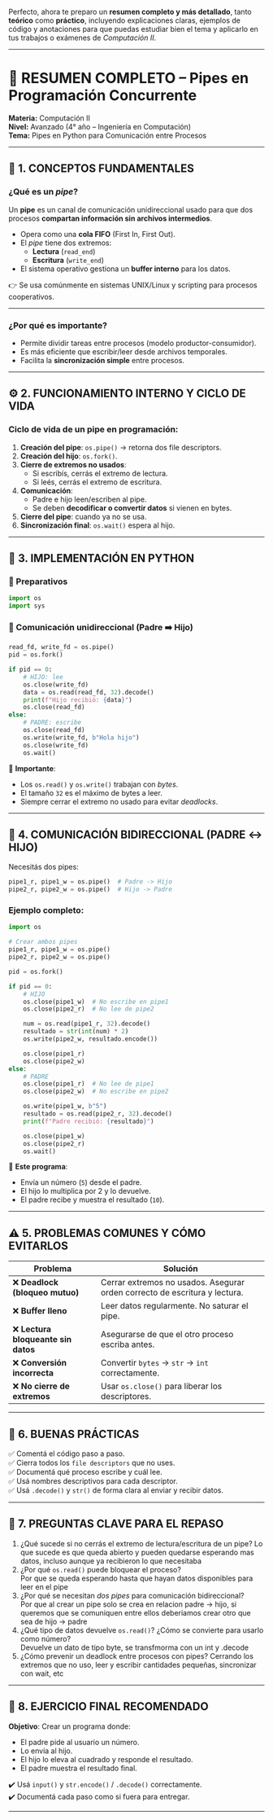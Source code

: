 Perfecto, ahora te preparo un **resumen completo y más detallado**, tanto **teórico** como **práctico**, incluyendo explicaciones claras, ejemplos de código y anotaciones para que puedas estudiar bien el tema y aplicarlo en tus trabajos o exámenes de *Computación II*.  

---

# 🧵 RESUMEN COMPLETO – **Pipes en Programación Concurrente**

**Materia:** Computación II  
**Nivel:** Avanzado (4° año – Ingeniería en Computación)  
**Tema:** Pipes en Python para Comunicación entre Procesos  

---

## 📘 1. CONCEPTOS FUNDAMENTALES

### ¿Qué es un *pipe*?
Un **pipe** es un canal de comunicación unidireccional usado para que dos procesos **compartan información sin archivos intermedios**.

- Opera como una **cola FIFO** (First In, First Out).
- El *pipe* tiene dos extremos:
  - **Lectura** (`read_end`)
  - **Escritura** (`write_end`)
- El sistema operativo gestiona un **buffer interno** para los datos.
  
👉 Se usa comúnmente en sistemas UNIX/Linux y scripting para procesos cooperativos.

---

### ¿Por qué es importante?
- Permite dividir tareas entre procesos (modelo productor-consumidor).
- Es más eficiente que escribir/leer desde archivos temporales.
- Facilita la **sincronización simple** entre procesos.

---

## ⚙️ 2. FUNCIONAMIENTO INTERNO Y CICLO DE VIDA

### Ciclo de vida de un pipe en programación:

1. **Creación del pipe**: `os.pipe()` → retorna dos file descriptors.
2. **Creación del hijo**: `os.fork()`.
3. **Cierre de extremos no usados**:
   - Si escribís, cerrás el extremo de lectura.
   - Si leés, cerrás el extremo de escritura.
4. **Comunicación**:
   - Padre e hijo leen/escriben al pipe.
   - Se deben **decodificar o convertir datos** si vienen en bytes.
5. **Cierre del pipe**: cuando ya no se usa.
6. **Sincronización final**: `os.wait()` espera al hijo.

---

## 🐍 3. IMPLEMENTACIÓN EN PYTHON

### 🚧 Preparativos
```python
import os
import sys
```

### 📩 Comunicación unidireccional (Padre ➡️ Hijo)

```python
read_fd, write_fd = os.pipe()
pid = os.fork()

if pid == 0:
    # HIJO: lee
    os.close(write_fd)
    data = os.read(read_fd, 32).decode()
    print(f"Hijo recibió: {data}")
    os.close(read_fd)
else:
    # PADRE: escribe
    os.close(read_fd)
    os.write(write_fd, b"Hola hijo")
    os.close(write_fd)
    os.wait()
```

🧠 **Importante**:
- Los `os.read()` y `os.write()` trabajan con *bytes*.
- El tamaño `32` es el máximo de bytes a leer.
- Siempre cerrar el extremo no usado para evitar *deadlocks*.

---

## 🔁 4. COMUNICACIÓN BIDIRECCIONAL (PADRE ↔️ HIJO)

Necesitás dos pipes:

```python
pipe1_r, pipe1_w = os.pipe()  # Padre -> Hijo
pipe2_r, pipe2_w = os.pipe()  # Hijo -> Padre
```

### Ejemplo completo:

```python
import os

# Crear ambos pipes
pipe1_r, pipe1_w = os.pipe()
pipe2_r, pipe2_w = os.pipe()

pid = os.fork()

if pid == 0:
    # HIJO
    os.close(pipe1_w)  # No escribe en pipe1
    os.close(pipe2_r)  # No lee de pipe2

    num = os.read(pipe1_r, 32).decode()
    resultado = str(int(num) * 2)
    os.write(pipe2_w, resultado.encode())

    os.close(pipe1_r)
    os.close(pipe2_w)
else:
    # PADRE
    os.close(pipe1_r)  # No lee de pipe1
    os.close(pipe2_w)  # No escribe en pipe2

    os.write(pipe1_w, b"5")
    resultado = os.read(pipe2_r, 32).decode()
    print(f"Padre recibió: {resultado}")

    os.close(pipe1_w)
    os.close(pipe2_r)
    os.wait()
```

🎯 **Este programa**:
- Envía un número (`5`) desde el padre.
- El hijo lo multiplica por 2 y lo devuelve.
- El padre recibe y muestra el resultado (`10`).

---

## ⚠️ 5. PROBLEMAS COMUNES Y CÓMO EVITARLOS

| Problema                           | Solución                                                         |
|------------------------------------|------------------------------------------------------------------|
| ❌ **Deadlock (bloqueo mutuo)**    | Cerrar extremos no usados. Asegurar orden correcto de escritura y lectura. |
| ❌ **Buffer lleno**                | Leer datos regularmente. No saturar el pipe.                     |
| ❌ **Lectura bloqueante sin datos**| Asegurarse de que el otro proceso escriba antes.                |
| ❌ **Conversión incorrecta**       | Convertir `bytes` → `str` → `int` correctamente.                 |
| ❌ **No cierre de extremos**       | Usar `os.close()` para liberar los descriptores.                 |

---

## 📌 6. BUENAS PRÁCTICAS

✅ Comentá el código paso a paso.  
✅ Cierra todos los `file descriptors` que no uses.  
✅ Documentá qué proceso escribe y cuál lee.  
✅ Usá nombres descriptivos para cada descriptor.  
✅ Usá `.decode()` y `str()` de forma clara al enviar y recibir datos.

---

## 🧠 7. PREGUNTAS CLAVE PARA EL REPASO

1. ¿Qué sucede si no cerrás el extremo de lectura/escritura de un pipe? 
Lo que sucede es que queda abierto y pueden quedarse esperando mas datos, incluso aunque ya recibieron lo que necesitaba 
2. ¿Por qué `os.read()` puede bloquear el proceso?  
Por que se queda esperando hasta que hayan datos disponibles para leer en el pipe
3. ¿Por qué se necesitan *dos pipes* para comunicación bidireccional?  
Por que al crear un pipe solo se crea en relacion padre -> hijo, si queremos que se comuniquen entre ellos deberiamos crear otro que sea de hijo -> padre
4. ¿Qué tipo de datos devuelve `os.read()`? ¿Cómo se convierte para usarlo como número?  
Devuelve un dato de tipo byte, se transfmorma con un int y .decode
5. ¿Cómo prevenir un deadlock entre procesos con pipes?
Cerrando los extremos que no uso, leer y escribir cantidades pequeñas, sincronizar con wait, etc

---

## 📓 8. EJERCICIO FINAL RECOMENDADO

**Objetivo**: Crear un programa donde:

- El padre pide al usuario un número.
- Lo envía al hijo.
- El hijo lo eleva al cuadrado y responde el resultado.
- El padre muestra el resultado final.

✔️ Usá `input()` y `str.encode()` / `.decode()` correctamente.  
✔️ Documentá cada paso como si fuera para entregar.

---


